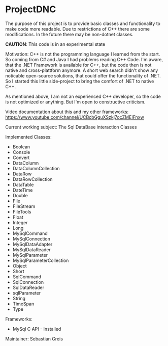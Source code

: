 # ProjectDNC
The purpose of this project is to provide basic classes and functionality to make code more readable. Due to restrictions of C++ there are some modifications. In the future there may be non-dotnet classes.

**CAUTION**: This code is in an experimental state

Motivation:
C++ is not the programming language I learned from the start. So coming from C# and Java I had problems reading C++ Code.
I'm aware, that the .NET Framework is available for C++, but the code then is not native and cross-plattform anymore.
A short web search didn't show any noticable open-source solutions, that could offer the functionality of .NET.
So I started this little side-project to bring the comfort of .NET to native C++.

As mentioned above, I am not an experienced C++ developer, so the code is not optimized or anything.
But I'm open to constructive criticism.

Video documentation about this and my other frameworks:
https://www.youtube.com/channel/UCBcbGguXSzkj7ocZMEIFnxw

Current working subject: The Sql DataBase interaction Classes

Implemented Classes:
- Boolean
- Console
- Convert
- DataColumn
- DataColumnCollection
- DataRow
- DataRowCollection
- DataTable
- DateTime
- Double
- File
- FileStream
- FileTools
- Float
- Integer
- Long
- MySqlCommand
- MySqlConnection
- MySqlDataAdapter
- MySqlDataReader
- MySqlParameter
- MySqlParameterCollection
- Object
- Short
- SqlCommand
- SqlConnection
- SqlDataReader
- sqlParameter
- String
- TimeSpan
- Type

Frameworks:
- MySql C API - Installed

Maintainer:
Sebastian Greis
